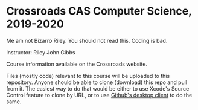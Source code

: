 # Crossroads CAS Computer Science, 2019-2020

Me am not Bizarro Riley. You should not read this. Coding is bad.

Instructor: Riley John Gibbs

Course information available on the Crossroads website.

Files (mostly code) relevant to this course will be uploaded to this repository. Anyone should be able to clone (download) this repo and pull from it. The easiest way to do that would be either to use Xcode's Source Control feature to clone by URL, or to use [Github's desktop client](https://desktop.github.com/) to do the same.
